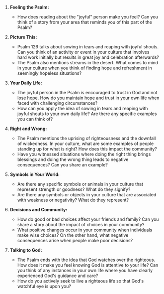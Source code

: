 1. **Feeling the Psalm:**
   - How does reading about the "joyful" person make you feel? Can you think of a story from your area that reminds you of this part of the Psalm?

2. **Picture This:**
   - Psalm 126 talks about sowing in tears and reaping with joyful shouts. Can you think of an activity or event in your culture that involves hard work initially but results in great joy and celebration afterwards?
   - The Psalm also mentions streams in the desert. What comes to mind in your culture when you think of finding hope and refreshment in seemingly hopeless situations?

3. **Your Daily Life:**
   - The joyful person in the Psalm is encouraged to trust in God and not lose hope. How do you maintain hope and trust in your own life when faced with challenging circumstances?
   - How can you apply the idea of sowing in tears and reaping with joyful shouts to your own daily life? Are there any specific examples you can think of?

4. **Right and Wrong:**
   - The Psalm mentions the uprising of righteousness and the downfall of wickedness. In your culture, what are some examples of people standing up for what is right? How does this impact the community?
   - Have you witnessed situations where doing the right thing brings blessings and doing the wrong thing leads to negative consequences? Can you share an example?

5. **Symbols in Your World:**
   - Are there any specific symbols or animals in your culture that represent strength or goodness? What do they signify?
   - Are there any symbols or objects in your culture that are associated with weakness or negativity? What do they represent?

6. **Decisions and Community:**
   - How do good or bad choices affect your friends and family? Can you share a story about the impact of choices in your community?
   - What positive changes occur in your community when individuals make wise choices? On the other hand, what negative consequences arise when people make poor decisions?

7. **Talking to God:**
   - The Psalm ends with the idea that God watches over the righteous. How does it make you feel knowing God is attentive to your life? Can you think of any instances in your own life where you have clearly experienced God's guidance and care?
   - How do you actively seek to live a righteous life so that God's watchful eye is upon you?